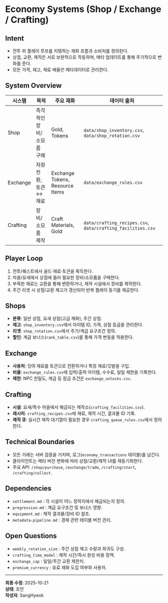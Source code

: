 # Economy Systems (Shop / Exchange / Crafting)

## Intent
- 전투 외 플레이 루프를 지탱하는 재화 흐름과 소비처를 정의한다.
- 상점, 교환, 제작은 서로 보완적으로 작동하며, 메타 업데이트를 통해 주기적으로 변화를 준다.
- 모든 가격, 재고, 재료 배율은 메타데이터로 관리한다.

## System Overview
| 시스템 | 목적 | 주요 재화 | 데이터 출처 |
| --- | --- | --- | --- |
| Shop | 즉각적인 장비/소모품 구매 | Gold, Tokens | `data/shop_inventory.csv`, `data/shop_rotation.csv` |
| Exchange | 자원 전환, 토큰 ↔ 재료 | Exchange Tokens, Resource Items | `data/exchange_rules.csv` |
| Crafting | 장비/소모품 제작 | Craft Materials, Gold | `data/crafting_recipes.csv`, `data/crafting_facilities.csv` |

## Player Loop
1. 전투/퀘스트에서 골드·재료·토큰을 획득한다.  
2. 마을/요새에서 상점에 들러 필요한 장비/소모품을 구매한다.  
3. 부족한 재료는 교환을 통해 변환하거나, 제작 시설에서 장비를 제작한다.  
4. 주간 리셋 시 상점/교환 재고가 갱신되어 반복 플레이 동기를 제공한다.

## Shops
- **분류**: 일반 상점, 요새 상점(고급 재화), 주간 상점.  
- **재고**: `shop_inventory.csv`에서 아이템 ID, 가격, 상점 등급을 관리한다.  
- **리셋**: `shop_rotation.csv`에서 주기/계급 요구조건 정의.  
- **할인**: 계급 보너스(`rank_table.csv`)를 통해 가격 변동을 적용한다.

## Exchange
- **사용처**: 잉여 재료를 토큰으로 전환하거나 특정 재료/깃발을 구입.  
- **비율**: `exchange_rules.csv`에 입력/출력 아이템, 수수료, 일일 제한을 기록한다.  
- **제한**: NPC 친밀도, 계급 등 잠금 조건은 `exchange_unlocks.csv`.

## Crafting
- **시설**: 요새/특수 마을에서 해금되는 제작소(`crafting_facilities.csv`).  
- **레시피**: `crafting_recipes.csv`에 재료, 제작 시간, 결과물 ID 기록.  
- **제작 큐**: 실시간 제작 대기열이 필요한 경우 `crafting_queue_rules.csv`에서 정의한다.

## Technical Boundaries
- 모든 거래는 서버 검증을 거치며, 로그(`economy_transactions` 테이블)를 남긴다.  
- 클라이언트는 메타 버전 변화에 따라 상점/교환/제작 UI를 재동기화한다.  
- 주요 API: `/shop/purchase`, `/exchange/trade`, `/crafting/start`, `/crafting/collect`.

## Dependencies
- `settlement.md` : 각 시설이 어느 정착지에서 해금되는지 정의.  
- `progression.md` : 계급 요구조건 및 보너스 영향.  
- `equipment.md` : 제작 결과물/장비 ID 참조.  
- `metadata-pipeline.md` : 경제 관련 테이블 버전 관리.

## Open Questions
- `weekly_rotation_size` : 주간 상점 재고 수량과 희귀도 구성.  
- `crafting_time_model` : 제작 시간/즉시 완성 비용 정책.  
- `exchange_cap` : 일일/주간 교환 제한치.  
- `premium_currency` : 유료 재화 도입 여부와 사용처.

---
**최종 수정**: 2025-10-21  
**상태**: 초안  
**작성자**: SangHyeok  
